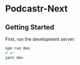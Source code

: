 # Podcastr-Next

## Getting Started

First, run the development server:

```bash
npm run dev
# or
yarn dev
```
